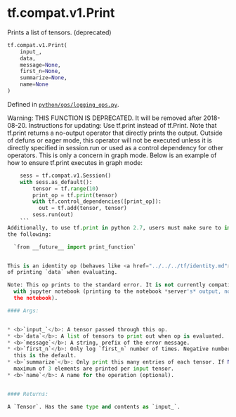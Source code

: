 <div itemscope itemtype="http://developers.google.com/ReferenceObject">
<meta itemprop="name" content="tf.compat.v1.Print" />
<meta itemprop="path" content="Stable" />
</div>

# tf.compat.v1.Print

Prints a list of tensors. (deprecated)

``` python
tf.compat.v1.Print(
    input_,
    data,
    message=None,
    first_n=None,
    summarize=None,
    name=None
)
```



Defined in [`python/ops/logging_ops.py`](/code/stable/tensorflow/python/ops/logging_ops.py).

<!-- Placeholder for "Used in" -->

Warning: THIS FUNCTION IS DEPRECATED. It will be removed after 2018-08-20.
Instructions for updating:
Use tf.print instead of tf.Print. Note that tf.print returns a no-output operator that directly prints the output. Outside of defuns or eager mode, this operator will not be executed unless it is directly specified in session.run or used as a control dependency for other operators. This is only a concern in graph mode. Below is an example of how to ensure tf.print executes in graph mode:
```python
    sess = tf.compat.v1.Session()
    with sess.as_default():
        tensor = tf.range(10)
        print_op = tf.print(tensor)
        with tf.control_dependencies([print_op]):
          out = tf.add(tensor, tensor)
        sess.run(out)
    ```
Additionally, to use tf.print in python 2.7, users must make sure to import
the following:

  `from __future__ import print_function`


This is an identity op (behaves like <a href="../../../tf/identity.md"><code>tf.identity</code></a>) with the side effect
of printing `data` when evaluating.

Note: This op prints to the standard error. It is not currently compatible
  with jupyter notebook (printing to the notebook *server's* output, not into
  the notebook).

#### Args:


* <b>`input_`</b>: A tensor passed through this op.
* <b>`data`</b>: A list of tensors to print out when op is evaluated.
* <b>`message`</b>: A string, prefix of the error message.
* <b>`first_n`</b>: Only log `first_n` number of times. Negative numbers log always;
  this is the default.
* <b>`summarize`</b>: Only print this many entries of each tensor. If None, then a
  maximum of 3 elements are printed per input tensor.
* <b>`name`</b>: A name for the operation (optional).


#### Returns:

A `Tensor`. Has the same type and contents as `input_`.
